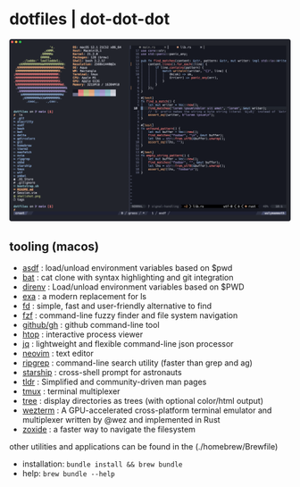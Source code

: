 # dotfiles | dot-dot-dot

![](./shellshot.png)

## tooling (macos)

- [asdf](https://direnv.net/) : load/unload environment variables based on $pwd
- [bat](https://github.com/sharkdp/bat) : cat clone with syntax highlighting and git integration
- [direnv](https://direnv.net/) : Load/unload environment variables based on $PWD
- [exa](https://github.com/ogham/exa) : a modern replacement for ls
- [fd](https://github.com/sharkdp/fd) : simple, fast and user-friendly alternative to find
- [fzf](https://github.com/junegunn/fzf) : command-line fuzzy finder and file system navigation
- [github/gh](https://github.com/cli/cli) : github command-line tool
- [htop](https://github.com/htop-dev/htop) : interactive process viewer
- [jq](https://stedolan.github.io/jq/) : lightweight and flexible command-line json processor
- [neovim](https://github.com/neovim/neovim) : text editor
- [ripgrep](https://github.com/burntsushi/ripgrep) : command-line search utility (faster than grep and ag)
- [starship](https://starship.rs) : cross-shell prompt for astronauts
- [tldr](https://tldr.sh/) : Simplified and community-driven man pages
- [tmux](https://github.com/tmux/tmux) : terminal multiplexer
- [tree](http://mama.indstate.edu/users/ice/tree) : display directories as trees (with optional color/html output)
- [wezterm](https://wezfurlong.org/wezterm/) : A GPU-accelerated cross-platform terminal emulator and multiplexer written by @wez and implemented in Rust
- [zoxide](https://github.com/ajeetdsouza/zoxide) : a faster way to navigate the filesystem

other utilities and applications can be found in the (./homebrew/Brewfile)
- installation: `bundle install && brew bundle`
- help: `brew bundle --help`
